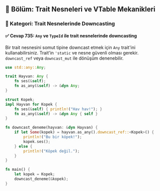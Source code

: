 ## 📘 Bölüm: Trait Nesneleri ve VTable Mekanikleri
### 🔹 Kategori: Trait Nesnelerinde Downcasting
#### ✅ Cevap 735: `Any` ve `TypeId` ile trait nesnelerinde downcasting

Bir trait nesnesini somut tipine downcast etmek için `Any` trait'ini kullanabilirsiniz. Trait'in `'static` ve nesne güvenli olması gerekir. `downcast_ref` veya `downcast_mut` ile dönüşüm denenebilir.

```rust
use std::any::Any;

trait Hayvan: Any {
    fn ses(&self);
    fn as_any(&self) -> &dyn Any;
}

struct Kopek;
impl Hayvan for Kopek {
    fn ses(&self) { println!("Hav hav!"); }
    fn as_any(&self) -> &dyn Any { self }
}

fn downcast_deneme(hayvan: &dyn Hayvan) {
    if let Some(kopek) = hayvan.as_any().downcast_ref::<Kopek>() {
        println!("Bu bir köpek!");
        kopek.ses();
    } else {
        println!("Köpek değil.");
    }
}

fn main() {
    let kopek = Kopek;
    downcast_deneme(&kopek);
}
```
